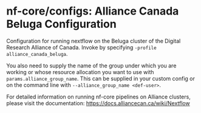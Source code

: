 # nf-core/configs: Alliance Canada Beluga Configuration

Configuration for running nextflow on the Beluga cluster of the Digital Research Alliance of Canada. Invoke by specifying `-profile alliance_canada_beluga`.

You also need to supply the name of the group under which you are working or whose resource allocation you want to use with `params.alliance_group_name`. This can be supplied in your custom config or on the command line with `--alliance_group_name <def-user>`.

For detailed information on running nf-core pipelines on Alliance clusters, please visit the documentation:
https://docs.alliancecan.ca/wiki/Nextflow